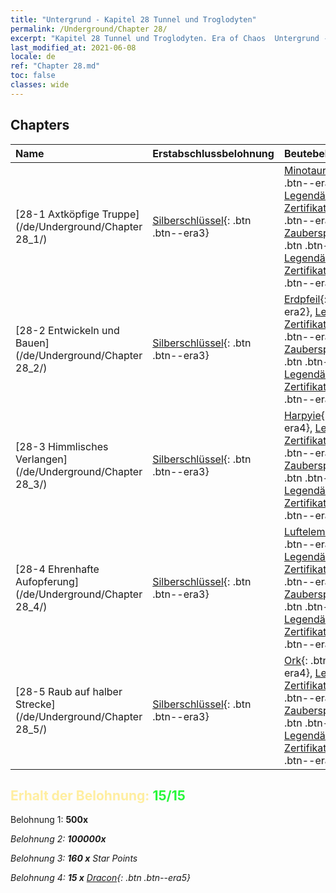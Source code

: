 ```yaml
---
title: "Untergrund - Kapitel 28 Tunnel und Troglodyten"
permalink: /Underground/Chapter 28/
excerpt: "Kapitel 28 Tunnel und Troglodyten. Era of Chaos  Untergrund - Kapitel 28. Tunnel und Troglodyten"
last_modified_at: 2021-06-08
locale: de
ref: "Chapter 28.md"
toc: false
classes: wide
---
```


## Chapters

  | Name |  Erstabschlussbelohnung | Beutebelohnung |
  |:------------|:------------|:------------| 
  | [28-1  Axtköpfige Truppe](/de/Underground/Chapter 28_1/) | [Silberschlüssel](/ItemsDE/con_693/){: .btn .btn--era3} | [Minotaurus](/ItemsDE/unt_248/){: .btn .btn--era4}, [Legendäres Zertifikat +5](/ItemsDE/mat_102/){: .btn .btn--era5}, [Zauberspruchrollen](/ItemsDE/con_694/){: .btn .btn--era3}, [Legendäres Zertifikat +5](/ItemsDE/mat_102/){: .btn .btn--era5} |
  | [28-2  Entwickeln und Bauen](/de/Underground/Chapter 28_2/) | [Silberschlüssel](/ItemsDE/con_693/){: .btn .btn--era3} | [Erdpfeil](/ItemsDE/her_464/){: .btn .btn--era2}, [Legendäres Zertifikat +5](/ItemsDE/mat_102/){: .btn .btn--era5}, [Zauberspruchrollen](/ItemsDE/con_694/){: .btn .btn--era3}, [Legendäres Zertifikat +5](/ItemsDE/mat_102/){: .btn .btn--era5} |
  | [28-3  Himmlisches Verlangen](/de/Underground/Chapter 28_3/) | [Silberschlüssel](/ItemsDE/con_693/){: .btn .btn--era3} | [Harpyie](/ItemsDE/unt_245/){: .btn .btn--era4}, [Legendäres Zertifikat +5](/ItemsDE/mat_102/){: .btn .btn--era5}, [Zauberspruchrollen](/ItemsDE/con_694/){: .btn .btn--era3}, [Legendäres Zertifikat +5](/ItemsDE/mat_102/){: .btn .btn--era5} |
  | [28-4  Ehrenhafte Aufopferung](/de/Underground/Chapter 28_4/) | [Silberschlüssel](/ItemsDE/con_693/){: .btn .btn--era3} | [Luftelementar](/ItemsDE/her_448/){: .btn .btn--era3}, [Legendäres Zertifikat +5](/ItemsDE/mat_102/){: .btn .btn--era5}, [Zauberspruchrollen](/ItemsDE/con_694/){: .btn .btn--era3}, [Legendäres Zertifikat +5](/ItemsDE/mat_102/){: .btn .btn--era5} |
  | [28-5  Raub auf halber Strecke](/de/Underground/Chapter 28_5/) | [Silberschlüssel](/ItemsDE/con_693/){: .btn .btn--era3} | [Ork](/ItemsDE/unt_219/){: .btn .btn--era4}, [Legendäres Zertifikat +5](/ItemsDE/mat_102/){: .btn .btn--era5}, [Zauberspruchrollen](/ItemsDE/con_694/){: .btn .btn--era3}, [Legendäres Zertifikat +5](/ItemsDE/mat_102/){: .btn .btn--era5} |


## <span style="color: #ffeea0">Erhalt der Belohnung: </span><span style="color: #27f73a">15/15</span>

 Belohnung 1:  **500x** <i class="fas fa-gem"/>

 Belohnung 2:  **100000x** <i class="fas fa-coins"/>

 Belohnung 3: **160 x** Star Points

 Belohnung 4: **15 x** [Dracon](/ItemsDE/her_387/){: .btn .btn--era5}

